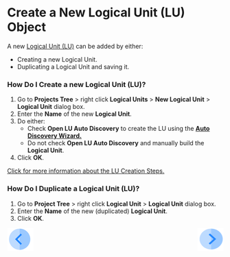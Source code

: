 # Create a New Logical Unit (LU) Object

A new [Logical Unit (LU)](/articles/03_logical_units/01_LU_overview.md) can be added by either:
* Creating a new Logical Unit.
* Duplicating a Logical Unit and saving it. 

### How Do I Create a new Logical Unit (LU)?
1. Go to **Projects Tree** > right click **Logical Units** > **New Logical Unit** > **Logical Unit** dialog box. 
2. Enter the **Name** of the new **Logical Unit**. 
3. Do either: 
    * Check **Open LU Auto Discovery** to create the LU using the [**Auto Discovery Wizard.**](/articles/03_logical_units/06_auto_discovery_wizard.md) 
    * Do not check **Open LU Auto Discovery** and manually build the **Logical Unit**. 
4. Click **OK**.

[Click for more information about the LU Creation Steps.](/articles/03_logical_units/02_create_a_logical_unit_flow.md)


### How Do I Duplicate a Logical Unit (LU)?
1. Go to **Project Tree** > right click **Logical Unit** > **Logical Unit** dialog box. 
2. Enter the **Name** of the new (duplicated) **Logical Unit**. 
3. Click **OK**.  


[![Previous](/articles/images/Previous.png)](/articles/03_logical_units/04_LU_properties.md)[<img align="right" width="60" height="54" src="/articles/images/Next.png">](/articles/03_logical_units/06_auto_discovery_wizard.md)
